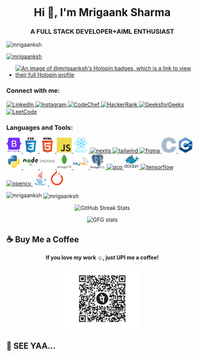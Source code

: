 <h1 align="center">Hi 👋, I'm Mrigaank Sharma</h1>
<h3 align="center">A FULL STACK DEVELOPER+AIML ENTHUSIAST</h3>

<p align="left"> <img src="https://komarev.com/ghpvc/?username=mrigaanksh&label=Profile%20views&color=0e75b6&style=flat" alt="mrigaanksh" /> </p>

<p align="left"> <a href="https://github.com/ryo-ma/github-profile-trophy"><img src="https://github-profile-trophy.vercel.app/?username=mrigaanksh&theme=radical" alt="mrigaanksh" /></a> </p>


- [![An image of @mrigaanksh's Holopin badges, which is a link to view their full Holopin profile](https://holopin.me/mrigaanksh)](https://holopin.io/@mrigaanksh)

<h3 align="left">Connect with me:</h3>
<p align="left">
  <a href="https://www.linkedin.com/in/mrigaank-sharma-955357295/?originalSubdomain=in" target="_blank">
    <img align="center" src="https://img.shields.io/badge/LinkedIn-blue?style=for-the-badge&logo=linkedin" alt="LinkedIn" height="30" />
  </a>
  <a href="https://instagram.com/mrigaanksh0001" target="_blank">
    <img align="center" src="https://img.shields.io/badge/Instagram-E4405F?style=for-the-badge&logo=instagram&logoColor=white" alt="Instagram" height="30" />
  </a>
  <a href="https://www.codechef.com/users/mrigaank0024" target="_blank">
    <img align="center" src="https://img.shields.io/badge/Codechef-5B4638?style=for-the-badge&logo=codechef&logoColor=white" alt="CodeChef" height="30" />
  </a>
  <a href="https://www.hackerrank.com/mrigaanksharma91" target="_blank">
    <img align="center" src="https://img.shields.io/badge/Hackerrank-2EC866?style=for-the-badge&logo=hackerrank&logoColor=white" alt="HackerRank" height="30" />
  </a>
  <a href="https://auth.geeksforgeeks.org/user/mrigaank0024/profile" target="_blank">
    <img align="center" src="https://img.shields.io/badge/GeeksforGeeks-0F9D58?style=for-the-badge&logo=geeksforgeeks&logoColor=white" alt="GeeksforGeeks" height="30" />
  </a>
  <a href="https://leetcode.com/mrigaank2402/" target="_blank">
    <img align="center" src="https://img.shields.io/badge/LeetCode-FFA116?style=for-the-badge&logo=leetcode&logoColor=black" alt="LeetCode" height="30" />
  </a>
</p>


<h3 align="left">Languages and Tools:</h3>
<p align="left">
  <!-- Web & UI -->
  <a href="https://getbootstrap.com" target="_blank" rel="noreferrer">
    <img src="https://raw.githubusercontent.com/devicons/devicon/master/icons/bootstrap/bootstrap-plain-wordmark.svg" alt="bootstrap" width="40" height="40"/>
  </a>
  <a href="https://www.w3schools.com/css/" target="_blank" rel="noreferrer">
    <img src="https://raw.githubusercontent.com/devicons/devicon/master/icons/css3/css3-original-wordmark.svg" alt="css3" width="40" height="40"/>
  </a>
  <a href="https://www.w3.org/html/" target="_blank" rel="noreferrer">
    <img src="https://raw.githubusercontent.com/devicons/devicon/master/icons/html5/html5-original-wordmark.svg" alt="html5" width="40" height="40"/>
  </a>
  <a href="https://developer.mozilla.org/en-US/docs/Web/JavaScript" target="_blank" rel="noreferrer">
    <img src="https://raw.githubusercontent.com/devicons/devicon/master/icons/javascript/javascript-original.svg" alt="javascript" width="40" height="40"/>
  </a>
  <a href="https://reactjs.org/" target="_blank" rel="noreferrer">
    <img src="https://raw.githubusercontent.com/devicons/devicon/master/icons/react/react-original-wordmark.svg" alt="react" width="40" height="40"/>
  </a>
  <a href="https://nextjs.org/" target="_blank" rel="noreferrer">
    <img src="https://cdn.worldvectorlogo.com/logos/nextjs-2.svg" alt="nextjs" width="40" height="40"/>
  </a>
  <a href="https://tailwindcss.com/" target="_blank" rel="noreferrer">
    <img src="https://www.vectorlogo.zone/logos/tailwindcss/tailwindcss-icon.svg" alt="tailwind" width="40" height="40"/>
  </a>
  <a href="https://www.figma.com/" target="_blank" rel="noreferrer">
    <img src="https://www.vectorlogo.zone/logos/figma/figma-icon.svg" alt="figma" width="40" height="40"/>
  </a>

  <!-- Programming Languages -->
  <a href="https://www.cprogramming.com/" target="_blank" rel="noreferrer">
    <img src="https://raw.githubusercontent.com/devicons/devicon/master/icons/c/c-original.svg" alt="c" width="40" height="40"/>
  </a>
  <a href="https://www.w3schools.com/cpp/" target="_blank" rel="noreferrer">
    <img src="https://raw.githubusercontent.com/devicons/devicon/master/icons/cplusplus/cplusplus-original.svg" alt="cplusplus" width="40" height="40"/>
  </a>
  <a href="https://www.python.org" target="_blank" rel="noreferrer">
    <img src="https://raw.githubusercontent.com/devicons/devicon/master/icons/python/python-original.svg" alt="python" width="40" height="40"/>
  </a>

  <!-- Backend & Databases -->
  <a href="https://nodejs.org" target="_blank" rel="noreferrer">
    <img src="https://raw.githubusercontent.com/devicons/devicon/master/icons/nodejs/nodejs-original-wordmark.svg" alt="nodejs" width="40" height="40"/>
  </a>
  <a href="https://expressjs.com" target="_blank" rel="noreferrer">
    <img src="https://raw.githubusercontent.com/devicons/devicon/master/icons/express/express-original-wordmark.svg" alt="express" width="40" height="40"/>
  </a>
  <a href="https://www.mongodb.com/" target="_blank" rel="noreferrer">
    <img src="https://raw.githubusercontent.com/devicons/devicon/master/icons/mongodb/mongodb-original-wordmark.svg" alt="mongodb" width="40" height="40"/>
  </a>
  <a href="https://www.mysql.com/" target="_blank" rel="noreferrer">
    <img src="https://raw.githubusercontent.com/devicons/devicon/master/icons/mysql/mysql-original-wordmark.svg" alt="mysql" width="40" height="40"/>
  </a>
  <a href="https://www.postgresql.org" target="_blank" rel="noreferrer">
    <img src="https://raw.githubusercontent.com/devicons/devicon/master/icons/postgresql/postgresql-original-wordmark.svg" alt="postgresql" width="40" height="40"/>
  </a>

  <!-- Cloud & DevOps -->
  <a href="https://cloud.google.com" target="_blank" rel="noreferrer">
    <img src="https://www.vectorlogo.zone/logos/google_cloud/google_cloud-icon.svg" alt="gcp" width="40" height="40"/>
  </a>
  <a href="https://www.docker.com/" target="_blank" rel="noreferrer">
    <img src="https://raw.githubusercontent.com/devicons/devicon/master/icons/docker/docker-original-wordmark.svg" alt="docker" width="40" height="40"/>
  </a>

  <!-- AI/ML -->
  <a href="https://www.tensorflow.org" target="_blank" rel="noreferrer">
    <img src="https://www.vectorlogo.zone/logos/tensorflow/tensorflow-icon.svg" alt="tensorflow" width="40" height="40"/>
  </a>
  <a href="https://opencv.org/" target="_blank" rel="noreferrer">
    <img src="https://www.vectorlogo.zone/logos/opencv/opencv-icon.svg" alt="opencv" width="40" height="40"/>
  </a>
  <!-- Java -->
<a href="https://www.java.com/" target="_blank" rel="noreferrer">
  <img src="https://raw.githubusercontent.com/devicons/devicon/master/icons/java/java-original.svg" alt="java" width="40" height="40"/>
</a>

<!-- PyTorch -->
<a href="https://pytorch.org/" target="_blank" rel="noreferrer">
  <img src="https://raw.githubusercontent.com/devicons/devicon/master/icons/pytorch/pytorch-original.svg" alt="pytorch" width="40" height="40"/>
</a>



</p>

<p><img align="left" src="https://github-readme-stats.vercel.app/api/top-langs?username=mrigaanksh&show_icons=true&locale=en&layout=compact&theme=radical" alt="mrigaanksh" /></p>

<p>&nbsp;<img align="center" src="https://github-readme-stats.vercel.app/api?username=mrigaanksh&show_icons=true&locale=en&theme=radical" alt="mrigaanksh" /></p>
<p align="center">
  <img src="https://github-readme-streak-stats.herokuapp.com/?user=mrigaanksh&theme=radical" alt="GitHub Streak Stats" />
</p>

<p align="center">
 
  <img src="https://geeks-for-geeks-stats-card.vercel.app/?username=mrigaank0024" alt="GFG stats"/>
</p>

 
## ☕ Buy Me a Coffee

<p align="center">
  <b>If you love my work ☺️, just UPI me a coffee!</b><br/><br/>
  <img src="qr.jpg" alt="UPI QR" width="200"/>
</p>


## 👋 SEE YAA...
